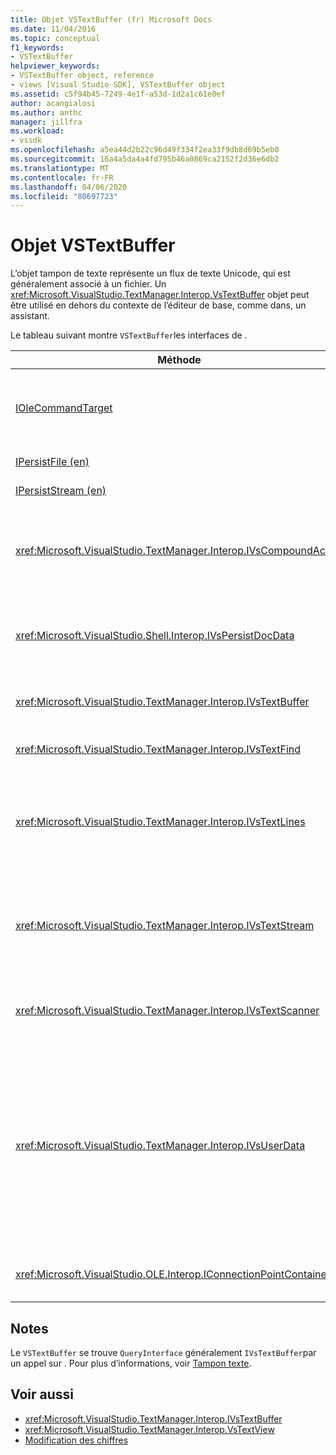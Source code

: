 ```yaml
---
title: Objet VSTextBuffer (fr) Microsoft Docs
ms.date: 11/04/2016
ms.topic: conceptual
f1_keywords:
- VSTextBuffer
helpviewer_keywords:
- VSTextBuffer object, reference
- views [Visual Studio SDK], VSTextBuffer object
ms.assetid: c5f94b45-7249-4e1f-a53d-1d2a1c61e0ef
author: acangialosi
ms.author: anthc
manager: jillfra
ms.workload:
- vssdk
ms.openlocfilehash: a5ea44d2b22c96d49f334f2ea33f9db8d69b5eb0
ms.sourcegitcommit: 16a4a5da4a4fd795b46a0869ca2152f2d36e6db2
ms.translationtype: MT
ms.contentlocale: fr-FR
ms.lasthandoff: 04/06/2020
ms.locfileid: "80697723"
---
```

# <a name="vstextbuffer-object"></a>Objet VSTextBuffer
L’objet tampon de texte représente un flux de texte Unicode, qui est généralement associé à un fichier. Un <xref:Microsoft.VisualStudio.TextManager.Interop.VsTextBuffer> objet peut être utilisé en dehors du contexte de l’éditeur de base, comme dans, un assistant.

 Le tableau suivant montre `VSTextBuffer`les interfaces de .

|Méthode|Description|
|------------|-----------------|
|[IOleCommandTarget](/windows/desktop/api/docobj/nn-docobj-iolecommandtarget)|Interface OLE standard. Utilisé pour annuler /refaire la manipulation dans le tampon.|
|[IPersistFile (en)](/windows/desktop/api/objidl/nn-objidl-ipersistfile)|Interface OLE standard.|
|[IPersistStream (en)](/windows/desktop/api/objidl/nn-objidl-ipersiststream)|Interface OLE standard.|
|<xref:Microsoft.VisualStudio.TextManager.Interop.IVsCompoundAction>|Permet la création d’actions composées (c’est-à-dire des actions regroupées en une seule unité dédo/redo).|
|<xref:Microsoft.VisualStudio.Shell.Interop.IVsPersistDocData>|Permet la persistance des données de documents gérées par le tampon texte.|
|<xref:Microsoft.VisualStudio.TextManager.Interop.IVsTextBuffer>|Fournit des services de base; utilisé par de nombreux clients.|
|<xref:Microsoft.VisualStudio.TextManager.Interop.IVsTextFind>|Utilisé pour rechercher un tampon.|
|<xref:Microsoft.VisualStudio.TextManager.Interop.IVsTextLines>|Fournit des capacités de lecture et d’écriture à l’aide de coordonnées bidimensionnelles. Hérite de `IVsTextBuffer`.|
|<xref:Microsoft.VisualStudio.TextManager.Interop.IVsTextStream>|Fournit des capacités de lecture et d’écriture à l’aide de coordonnées unidimensionnelles. Hérite de `IVsTextBuffer`.|
|<xref:Microsoft.VisualStudio.TextManager.Interop.IVsTextScanner>|Fournit un accès rapide, orienté flux et séquentiel au texte dans le tampon.|
|<xref:Microsoft.VisualStudio.TextManager.Interop.IVsUserData>|Donne accès à une collection générique de propriétés. La propriété la plus importante est le nom, ou surnom, du tampon. Vous pouvez stocker vos propres données aléatoires dans le tampon avec cette interface en créant un GUID et en l’utilisant comme clé.|
|<xref:Microsoft.VisualStudio.OLE.Interop.IConnectionPointContainer>|Prend en charge les points de connexion pour les événements.|

## <a name="remarks"></a>Notes
 Le `VSTextBuffer` se trouve `QueryInterface` généralement `IVsTextBuffer`par un appel sur . Pour plus d’informations, voir [Tampon texte](/visualstudio/extensibility/accessing-the-text-buffer-by-using-the-legacy-api?view=vs-2015).

## <a name="see-also"></a>Voir aussi
- <xref:Microsoft.VisualStudio.TextManager.Interop.IVsTextBuffer>
- <xref:Microsoft.VisualStudio.TextManager.Interop.VsTextView>
- [Modification des chiffres](https://www.microsoft.com/download/details.aspx?id=55984)

